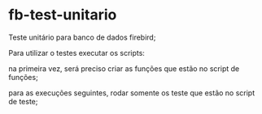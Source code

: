 # fb-test-unitario


Teste unitário para banco de dados firebird;


Para utilizar o testes executar os scripts:

na primeira vez, será preciso criar as funções que estão no script de funções;

para as execuções seguintes,  rodar somente os teste que estão no script de teste;

